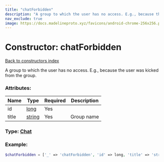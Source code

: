 ```yaml
---
title: "chatForbidden"
description: "A group to which the user has no access. E.g., because the user was kicked from the group."
nav_exclude: true
image: https://docs.madelineproto.xyz/favicons/android-chrome-256x256.png
---
```

# Constructor: chatForbidden  
[Back to constructors index](/API_docs/constructors/index.html)



A group to which the user has no access. E.g., because the user was kicked from the group.

### Attributes:

| Name     |    Type       | Required | Description |
|----------|---------------|----------|-------------|
|id|[long](/API_docs/types/long.html) | Yes|
|title|[string](/API_docs/types/string.html) | Yes|Group name|



### Type: [Chat](/API_docs/types/Chat.html)


### Example:

```php
$chatForbidden = ['_' => 'chatForbidden', 'id' => long, 'title' => 'string'];
```  
